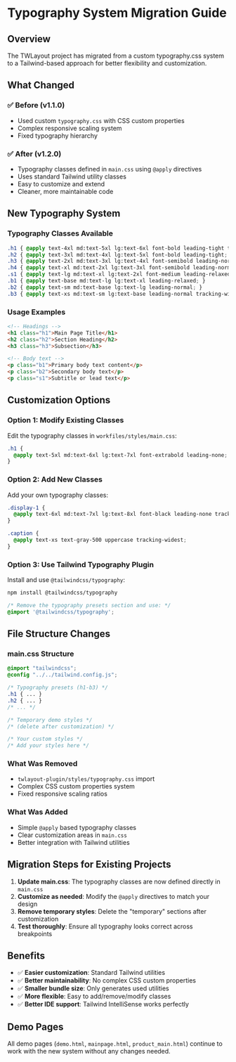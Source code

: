 # Typography System Migration Guide

## Overview

The TWLayout project has migrated from a custom typography.css system to a Tailwind-based approach for better flexibility and customization.

## What Changed

### ✅ Before (v1.1.0)
- Used custom `typography.css` with CSS custom properties
- Complex responsive scaling system
- Fixed typography hierarchy

### ✅ After (v1.2.0)
- Typography classes defined in `main.css` using `@apply` directives
- Uses standard Tailwind utility classes
- Easy to customize and extend
- Cleaner, more maintainable code

## New Typography System

### Typography Classes Available

```css
.h1 { @apply text-4xl md:text-5xl lg:text-6xl font-bold leading-tight tracking-tight; }
.h2 { @apply text-3xl md:text-4xl lg:text-5xl font-bold leading-tight; }
.h3 { @apply text-2xl md:text-3xl lg:text-4xl font-semibold leading-normal; }
.h4 { @apply text-xl md:text-2xl lg:text-3xl font-semibold leading-normal; }
.s1 { @apply text-lg md:text-xl lg:text-2xl font-medium leading-relaxed; }
.b1 { @apply text-base md:text-lg lg:text-xl leading-relaxed; }
.b2 { @apply text-sm md:text-base lg:text-lg leading-normal; }
.b3 { @apply text-xs md:text-sm lg:text-base leading-normal tracking-wide; }
```

### Usage Examples

```html
<!-- Headings -->
<h1 class="h1">Main Page Title</h1>
<h2 class="h2">Section Heading</h2>
<h3 class="h3">Subsection</h3>

<!-- Body text -->
<p class="b1">Primary body text content</p>
<p class="b2">Secondary body text</p>
<p class="s1">Subtitle or lead text</p>
```

## Customization Options

### Option 1: Modify Existing Classes
Edit the typography classes in `workfiles/styles/main.css`:

```css
.h1 {
  @apply text-5xl md:text-6xl lg:text-7xl font-extrabold leading-none;
}
```

### Option 2: Add New Classes
Add your own typography classes:

```css
.display-1 {
  @apply text-6xl md:text-7xl lg:text-8xl font-black leading-none tracking-tighter;
}

.caption {
  @apply text-xs text-gray-500 uppercase tracking-widest;
}
```

### Option 3: Use Tailwind Typography Plugin
Install and use `@tailwindcss/typography`:

```bash
npm install @tailwindcss/typography
```

```css
/* Remove the typography presets section and use: */
@import '@tailwindcss/typography';
```

## File Structure Changes

### main.css Structure
```css
@import "tailwindcss";
@config "../../tailwind.config.js";

/* Typography presets (h1-b3) */
.h1 { ... }
.h2 { ... }
/* ... */

/* Temporary demo styles */
/* (delete after customization) */

/* Your custom styles */
/* Add your styles here */
```

### What Was Removed
- `twlayout-plugin/styles/typography.css` import
- Complex CSS custom properties system
- Fixed responsive scaling ratios

### What Was Added
- Simple `@apply` based typography classes
- Clear customization areas in `main.css`
- Better integration with Tailwind utilities

## Migration Steps for Existing Projects

1. **Update main.css**: The typography classes are now defined directly in `main.css`
2. **Customize as needed**: Modify the `@apply` directives to match your design
3. **Remove temporary styles**: Delete the "temporary" sections after customization
4. **Test thoroughly**: Ensure all typography looks correct across breakpoints

## Benefits

- ✅ **Easier customization**: Standard Tailwind utilities
- ✅ **Better maintainability**: No complex CSS custom properties
- ✅ **Smaller bundle size**: Only generates used utilities
- ✅ **More flexible**: Easy to add/remove/modify classes
- ✅ **Better IDE support**: Tailwind IntelliSense works perfectly

## Demo Pages

All demo pages (`demo.html`, `mainpage.html`, `product_main.html`) continue to work with the new system without any changes needed. 